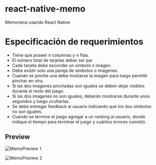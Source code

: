 # react-native-memo
Memorama usando React Native

# Especificación de requerimientos
- Tiene que poseer n columnas y n filas.
- El número total de tarjetas deber ser par
- Cada tarjeta debe esconder un simbolo o imágen.
- Debe existir solo una pareja de simbolos o imagenes.
- Cuando se pinche una debe mostarse la imagen para luego permitir pinchar en otra.
- Si las dos imagenes pinchadas son iguales se deben dejar visibles durante el resto del juego.
- Si las dos imagenes no son iguales, deberán mostrarse durante unos segundos y luego ocultarlas.
- Se debe entregar feedback al usuario indicando que los dos simbolos no son iguales.
- Cuando se termine el juego agregar a un ranking al usuario, donde indique el tiempo para terminar el juego y cuántos errores cometió.

## Preview
![MemoPreview 1](https://user-images.githubusercontent.com/46289656/105458214-bf7fe800-5c4d-11eb-88e1-336b8d81c2be.gif)


![MemoPreview 2](https://user-images.githubusercontent.com/46289656/105458192-b4c55300-5c4d-11eb-8eff-2deda538e7ec.gif)
